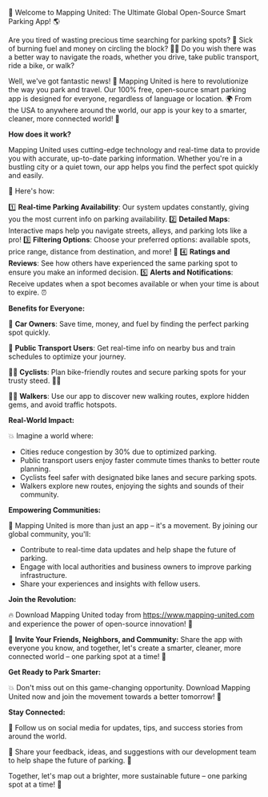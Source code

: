 🚀 Welcome to Mapping United: The Ultimate Global Open-Source Smart Parking App! 🌎

Are you tired of wasting precious time searching for parking spots? 💸 Sick of burning fuel and money on circling the block? 🏃‍♂️ Do you wish there was a better way to navigate the roads, whether you drive, take public transport, ride a bike, or walk?

Well, we've got fantastic news! 🎉 Mapping United is here to revolutionize the way you park and travel. Our 100% free, open-source smart parking app is designed for everyone, regardless of language or location. 🌍 From the USA to anywhere around the world, our app is your key to a smarter, cleaner, more connected world! 💪

**How does it work?**

Mapping United uses cutting-edge technology and real-time data to provide you with accurate, up-to-date parking information. Whether you're in a bustling city or a quiet town, our app helps you find the perfect spot quickly and easily.

📍 Here's how:

1️⃣ **Real-time Parking Availability**: Our system updates constantly, giving you the most current info on parking availability.
2️⃣ **Detailed Maps**: Interactive maps help you navigate streets, alleys, and parking lots like a pro!
3️⃣ **Filtering Options**: Choose your preferred options: available spots, price range, distance from destination, and more! 🤩
4️⃣ **Ratings and Reviews**: See how others have experienced the same parking spot to ensure you make an informed decision.
5️⃣ **Alerts and Notifications**: Receive updates when a spot becomes available or when your time is about to expire. ⏰

**Benefits for Everyone:**

🚗 **Car Owners**: Save time, money, and fuel by finding the perfect parking spot quickly.

🚌 **Public Transport Users**: Get real-time info on nearby bus and train schedules to optimize your journey.

🚴‍♂️ **Cyclists**: Plan bike-friendly routes and secure parking spots for your trusty steed. 🏃‍♀️

🏃‍♂️ **Walkers**: Use our app to discover new walking routes, explore hidden gems, and avoid traffic hotspots.

**Real-World Impact:**

💥 Imagine a world where:

* Cities reduce congestion by 30% due to optimized parking.
* Public transport users enjoy faster commute times thanks to better route planning.
* Cyclists feel safer with designated bike lanes and secure parking spots.
* Walkers explore new routes, enjoying the sights and sounds of their community.

**Empowering Communities:**

🌈 Mapping United is more than just an app – it's a movement. By joining our global community, you'll:

* Contribute to real-time data updates and help shape the future of parking.
* Engage with local authorities and business owners to improve parking infrastructure.
* Share your experiences and insights with fellow users.

**Join the Revolution:**

🔥 Download Mapping United today from https://www.mapping-united.com and experience the power of open-source innovation! 🚀

🤝 **Invite Your Friends, Neighbors, and Community:** Share the app with everyone you know, and together, let's create a smarter, cleaner, more connected world – one parking spot at a time! 🌟

**Get Ready to Park Smarter:**

💥 Don't miss out on this game-changing opportunity. Download Mapping United now and join the movement towards a better tomorrow! 🌈

**Stay Connected:**

📱 Follow us on social media for updates, tips, and success stories from around the world.

📨 Share your feedback, ideas, and suggestions with our development team to help shape the future of parking. 💬

Together, let's map out a brighter, more sustainable future – one parking spot at a time! 🌟
